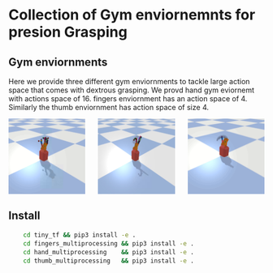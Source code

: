 # Collection of Gym enviornemnts for presion Grasping

## Gym enviornments
Here we provide three different gym enviornments to tackle large action space that comes with dextrous grasping. We provd hand gym eviornemt with actions space of 16. fingers enviornment has an action space of 4. Similarly the thumb enviornment has action space of size 4. 

<div style="display: flex; justify-content: space-between;">
    <img src="https://github.com/mohammad200h/Hand/blob/main/doc/hand.png?raw=true)" alt="Image 1" width="30%">
    <img src="https://github.com/mohammad200h/Hand/blob/main/doc/fingers.png?raw=true)" alt="Image 2" width="30%">
    <img src="https://github.com/mohammad200h/Hand/blob/main/doc/thumb.png?raw=true)" alt="Image 3" width="30%">
</div>

## Install

```bash
    cd tiny_tf && pip3 install -e .
    cd fingers_multiprocessing && pip3 install -e .
    cd hand_multiprocessing    && pip3 install -e .
    cd thumb_multiprocessing   && pip3 install -e .
```
